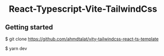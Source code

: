 <h1 align="center">
  React-Typescript-Vite-TailwindCss
</h1>

## Getting started

$ git clone https://github.com/ahmdtalat/vity-tailwindcss-react-ts-template

$ yarn dev